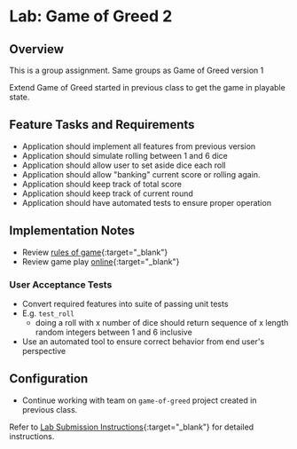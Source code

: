 # Lab: Game of Greed 2

## Overview

This is a group assignment. Same groups as Game of Greed version 1

Extend Game of Greed started in previous class to get the game in playable state.

## Feature Tasks and Requirements

- Application should implement all features from previous version
- Application should simulate rolling between 1 and 6 dice
- Application should allow user to set aside dice each roll
- Application should allow "banking" current score or rolling again.
- Application should keep track of total score
- Application should keep track of current round
- Application should have automated tests to ensure proper operation

## Implementation Notes

- Review [rules of game](https://en.wikipedia.org/wiki/Dice_10000){:target="_blank"}
- Review game play [online](http://www.playonlinedicegames.com/farkle){:target="_blank"}

### User Acceptance Tests

- Convert required features into suite of passing unit tests
- E.g. `test_roll`
  - doing a roll with x number of dice should return sequence of x length random integers between 1 and 6 inclusive
- Use an automated tool to ensure correct behavior from end user's perspective

## Configuration

- Continue working with team on `game-of-greed` project created in previous class.

Refer to [Lab Submission Instructions](../../../reference/submission-instructions/labs/){:target="_blank"} for detailed instructions.
